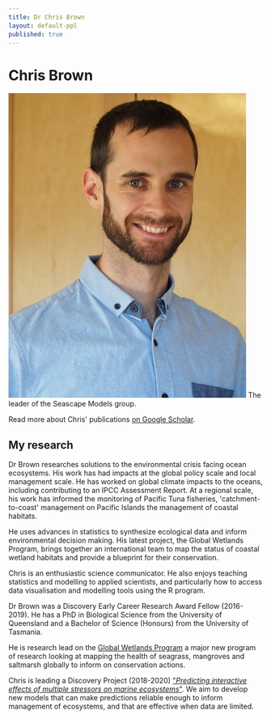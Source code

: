```yaml
---
title: Dr Chris Brown
layout: default-ppl
published: true
---
```


# Chris Brown

![](/images/people/cjbrown.jpeg)
The leader of the Seascape Models group.

Read more about Chris' publications [on Google Scholar](https://scholar.google.com.au/citations?hl=en&user=1qG6yFMAAAAJ&view_op=list_works&sortby=pubdate).

## My research

Dr Brown researches solutions to the environmental crisis facing ocean ecosystems. His work has had impacts at the global policy scale and local management scale. He has worked on global climate impacts to the oceans, including contributing to an IPCC Assessment Report. At a regional scale, his work has informed the monitoring of Pacific Tuna fisheries, 'catchment-to-coast' management on Pacific Islands the management of coastal habitats.

He uses advances in statistics to synthesize ecological data and inform environmental decision making. His latest project, the Global Wetlands Program, brings together an international team to map the status of coastal wetland habitats and provide a blueprint for their conservation.

Chris is an enthusiastic science communicator. He also enjoys teaching statistics and modelling to applied scientists, and particularly how to access data visualisation and modelling tools using the R program.

Dr Brown was a Discovery Early Career Research Award Fellow (2016-2019). He has a PhD in Biological Science from the University of Queensland and a Bachelor of Science (Honours) from the University of Tasmania.

He is research lead on the [Global Wetlands Program](https://globalwetlandsproject.org/) a major new program of research looking at mapping the health of seagrass, mangroves and saltmarsh globally to inform on conservation actions.

Chris is leading a Discovery Project (2018-2020) ["*Predicting interactive effects of multiple stressors on marine ecosystems*"](http://www.seascapemodels.org/research/2017/11/10/interacting-impacts-grant.html). We aim to develop new models that can make predictions reliable enough to inform management of ecosystems, and that are effective when data are limited.

